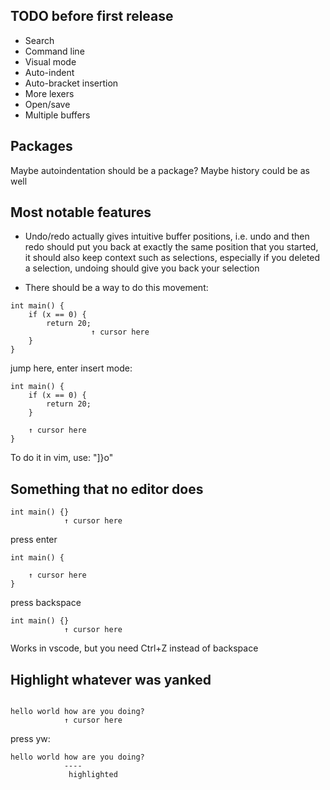 ## TODO before first release

* Search
* Command line
* Visual mode
* Auto-indent
* Auto-bracket insertion
* More lexers
* Open/save
* Multiple buffers

## Packages

Maybe autoindentation should be a package?
Maybe history could be as well

## Most notable features

* Undo/redo actually gives intuitive buffer positions, i.e.
  undo and then redo should put you back at exactly the same
  position that you started, it should also keep context such
  as selections, especially if you deleted a selection, undoing
  should give you back your selection

* There should be a way to do this movement:

```
int main() {
    if (x == 0) {
        return 20;
                  ↑ cursor here
    }
}
```

jump here, enter insert mode:

```
int main() {
    if (x == 0) {
        return 20;
    }
    
    ↑ cursor here
}
```

To do it in vim, use: "]}o"

## Something that no editor does

```
int main() {}
            ↑ cursor here
```
press enter
```
int main() {
    
    ↑ cursor here
}
```
press backspace
```
int main() {}
            ↑ cursor here
```

Works in vscode, but you need Ctrl+Z instead
of backspace

## Highlight whatever was yanked

```

hello world how are you doing?
            ↑ cursor here
```

press yw:

```
hello world how are you doing?
            ----
             highlighted
```
